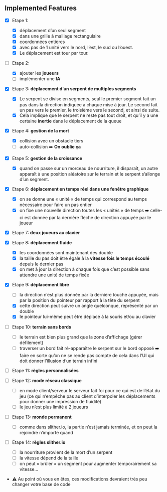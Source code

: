 ## Implemented Features

- [x] Etape 1:

  - [x] déplacement d’un seul segment
  - [x] dans une grille à maillage rectangulaire
  - [x] coordonnées entières
  - [x] avec pas de 1 unité vers le nord, l’est, le sud ou l’ouest.
  - [x] Le déplacement est tour par tour.

- [ ] Etape 2:

  - [x] ajouter les **joueurs**
  - [ ] implémenter une **IA**

- [x] Etape 3: **déplacement d’un serpent de multiples segments**

  - [x] Le serpent se divise en segments, seul le premier segment fait un pas dans la direction indiquée à chaque mise à jour. Le second fait un pas vers le premier, le troisième vers le second, et ainsi de suite.
  - [x] Cela implique que le serpent ne reste pas tout droit, et qu’il y a une certaine **inertie** dans le déplacement de la queue

- [x] Etape 4: **gestion de la mort**

  - [x] collision avec un obstacle tiers
  - [ ] auto-collision :arrow_right: **On oublie ça**

- [x] Etape 5: **gestion de la croissance**

  - [x] quand on passe sur un morceau de nourriture, il disparaît, un autre apparaît à une position aléatoire sur le terrain et le serpent s’allonge d’un segment.

- [x] Etape 6: **déplacement en temps réel dans une fenêtre graphique**

  - [x] on se donne une « unité » de temps qui correspond au temps nécessaire pour faire un pas entier
  - [x] on fixe une nouvelle direction toutes les « unités » de temps :arrow_right: celle-ci est donnée par la dernière flèche de direction appuyée par le joueur

- [x] Etape 7: **deux joueurs au clavier**

- [x] Etape 8: **déplacement fluide**

  - [x] les coordonnées sont maintenant des double
  - [x] la taille du pas doit être égale à la **vitesse fois le temps écoulé** depuis le dernier pas
  - [x] on met à jour la direction à chaque fois que c’est possible sans attendre une unité de temps fixée

- [x] Etape 9: **déplacement libre**

  - [ ] la direction n’est plus donnée par la dernière touche appuyée, mais par la position du pointeur par rapport à la tête du serpent
  - [x] cette direction peut suivre un angle quelconque, représenté par un double
  - [x] le pointeur lui-même peut être déplacé à la souris et/ou au clavier

- [ ] Etape 10: **terrain sans bords**

  - [ ] le terrain est bien plus grand que la zone d’affichage (gérer défilement)
  - [ ] traverser un bord fait ré-apparaître le serpent sur le bord opposé :arrow_right: faire en sorte qu’on ne se rende pas compte de cela dans l’UI qui doit donner l’illusion d’un terrain infini

- [ ] Etape 11: **règles personnalisées**

- [ ] Etape 12: **mode réseau classique**

  - [ ] en mode client/serveur le serveur fait foi pour ce qui est de l’état du jeu (ce qui n’empêche pas au client d’interpoler les déplacements pour donner une impression de fluidité)
  - [ ] le jeu n’est plus limité à 2 joueurs

- [ ] Etape 13: **monde permanent**

  - [ ] comme dans slither.io, la partie n’est jamais terminée, et on peut la rejoindre n’importe quand

- [ ] Etape 14: **règles slither.io**
  - [ ] la nourriture provient de la mort d’un serpent
  - [ ] la vitesse dépend de la taille
  - [ ] on peut « brûler » un segment pour augmenter temporairement sa vitesse...
- :warning: Au point où vous en êtes, ces modifications devraient très peu changer votre base de code
